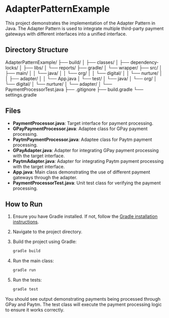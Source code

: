 # AdapterPatternExample

This project demonstrates the implementation of the Adapter Pattern in Java. The Adapter Pattern is used to integrate multiple third-party payment gateways with different interfaces into a unified interface.

## Directory Structure

AdapterPatternExample/
├── build/
│ ├── classes/
│ ├── dependency-locks/
│ ├── libs/
│ └── reports/
├── gradle/
│ └── wrapper/
├── src/
│ ├── main/
│ │ └── java/
│ │ └── org/
│ │ └── digital/
│ │ └── nurture/
│ │ ├── adapter/
│ │ └── App.java
│ └── test/
│ └── java/
│ └── org/
│ └── digital/
│ └── nurture/
│ └── adapter/
│ └── PaymentProcessorTest.java
├── .gitignore
├── build.gradle
└── settings.gradle


## Files

- **PaymentProcessor.java**: Target interface for payment processing.
- **GPayPaymentProcessor.java**: Adaptee class for GPay payment processing.
- **PaytmPaymentProcessor.java**: Adaptee class for Paytm payment processing.
- **GPayAdapter.java**: Adapter for integrating GPay payment processing with the target interface.
- **PaytmAdapter.java**: Adapter for integrating Paytm payment processing with the target interface.
- **App.java**: Main class demonstrating the use of different payment gateways through the adapter.
- **PaymentProcessorTest.java**: Unit test class for verifying the payment processing.

## How to Run

1. Ensure you have Gradle installed. If not, follow the [Gradle installation instructions](https://gradle.org/install/).
2. Navigate to the project directory.
3. Build the project using Gradle:

    ```bash
    gradle build
    ```

4. Run the main class:

    ```bash
    gradle run
    ```

5. Run the tests:

    ```bash
    gradle test
    ```

You should see output demonstrating payments being processed through GPay and Paytm. The test class will execute the payment processing logic to ensure it works correctly.
